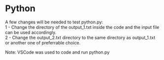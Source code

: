 # Python

A few changes will be needed to test python.py:  
1 - Change the directory of the output_1.txt inside the code and the input file can be used accordingly.  
2 - Change the output_2.txt directory to the same directory as output_1.txt or another one of preferrable choice.  

Note: VSCode was used to code and run python.py
